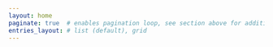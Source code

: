 ```yaml
---
layout: home
paginate: true  # enables pagination loop, see section above for additional setup
entries_layout: # list (default), grid
---
```

